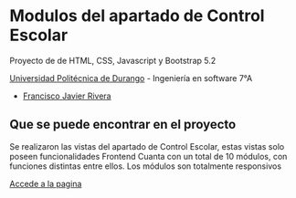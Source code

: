 # Modulos del apartado de Control Escolar

Proyecto de de HTML, CSS, Javascript y Bootstrap 5.2

[Universidad Politécnica de Durango](http://www.unipolidgo.edu.mx/sitio/) - Ingeniería en software 7°A
- [Francisco Javier Rivera](https://github.com/MierderTheKat)

## Que se puede encontrar en el proyecto

Se realizaron las vistas del apartado de Control Escolar, estas vistas solo poseen funcionalidades Frontend
Cuanta con un total de 10 módulos, con funciones distintas entre ellos.
Los módulos son totalmente responsivos

[Accede a la pagina](https://mierderthekat.github.io/components-ES_MX/Modulo_01/index.html)
